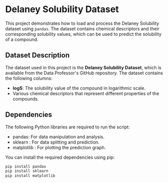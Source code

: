 # Delaney Solubility Dataset

This project demonstrates how to load and process the Delaney Solubility dataset using `pandas`. The dataset contains chemical descriptors and their corresponding solubility values, which can be used to predict the solubility of a compound.

## Dataset Description

The dataset used in this project is the **Delaney Solubility Dataset**, which is available from the Data Professor's GitHub repository. The dataset contains the following columns:

- **logS**: The solubility value of the compound in logarithmic scale.
- Various chemical descriptors that represent different properties of the compounds.

## Dependencies

The following Python libraries are required to run the script:

- pandas: For data manipulation and analysis.
- sklearn : For data splitting and prediction.
- matplotlib : For plotting the prediction graph.
  
You can install the required dependencies using pip:

```bash
pip install pandas
pip install sklearn
pip install matplotlib
